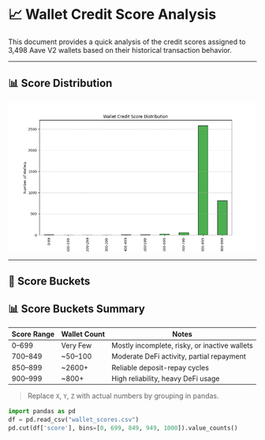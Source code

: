 # 📈 Wallet Credit Score Analysis

This document provides a quick analysis of the credit scores assigned to 3,498 Aave V2 wallets based on their historical transaction behavior.

---

## 📊 Score Distribution

![Score Distribution](assets/score_histogram.png)

---

## 🧮 Score Buckets

## 📊 Score Buckets Summary

| Score Range | Wallet Count | Notes |
|-------------|---------------|-------|
| 0–699       | Very Few      | Mostly incomplete, risky, or inactive wallets |
| 700–849     | ~50–100       | Moderate DeFi activity, partial repayment |
| 850–899     | ~2600+        | Reliable deposit-repay cycles |
| 900–999     | ~800+         | High reliability, heavy DeFi usage |

> Replace `X`, `Y`, `Z` with actual numbers by grouping in pandas.

```python
import pandas as pd
df = pd.read_csv("wallet_scores.csv")
pd.cut(df['score'], bins=[0, 699, 849, 949, 1000]).value_counts()